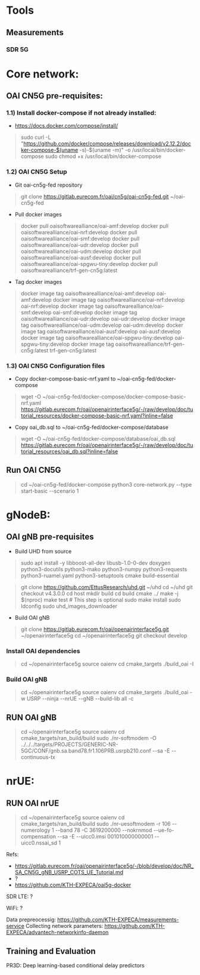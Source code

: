 # Tools 


## Measurements

### SDR 5G

# Core network:

## OAI CN5G pre-requisites:

### 1.1) Install docker-compose if not already installed:

* https://docs.docker.com/compose/install/

> sudo curl -L "https://github.com/docker/compose/releases/download/v2.12.2/docker-compose-$(uname -s)-$(uname -m)" -o /usr/local/bin/docker-compose
sudo chmod +x /usr/local/bin/docker-compose

### 1.2) OAI CN5G Setup

* Git oai-cn5g-fed repository

> git clone https://gitlab.eurecom.fr/oai/cn5g/oai-cn5g-fed.git ~/oai-cn5g-fed


* Pull docker images


> docker pull oaisoftwarealliance/oai-amf:develop
docker pull oaisoftwarealliance/oai-nrf:develop
docker pull oaisoftwarealliance/oai-smf:develop
docker pull oaisoftwarealliance/oai-udr:develop
docker pull oaisoftwarealliance/oai-udm:develop
docker pull oaisoftwarealliance/oai-ausf:develop
docker pull oaisoftwarealliance/oai-spgwu-tiny:develop
docker pull oaisoftwarealliance/trf-gen-cn5g:latest


* Tag docker images



> docker image tag oaisoftwarealliance/oai-amf:develop oai-amf:develop
docker image tag oaisoftwarealliance/oai-nrf:develop oai-nrf:develop
docker image tag oaisoftwarealliance/oai-smf:develop oai-smf:develop
docker image tag oaisoftwarealliance/oai-udr:develop oai-udr:develop
docker image tag oaisoftwarealliance/oai-udm:develop oai-udm:develop
docker image tag oaisoftwarealliance/oai-ausf:develop oai-ausf:develop
docker image tag oaisoftwarealliance/oai-spgwu-tiny:develop oai-spgwu-tiny:develop
docker image tag oaisoftwarealliance/trf-gen-cn5g:latest trf-gen-cn5g:latest



### 1.3) OAI CN5G Configuration files

* Copy docker-compose-basic-nrf.yaml to ~/oai-cn5g-fed/docker-compose


> wget -O ~/oai-cn5g-fed/docker-compose/docker-compose-basic-nrf.yaml https://gitlab.eurecom.fr/oai/openairinterface5g/-/raw/develop/doc/tutorial_resources/docker-compose-basic-nrf.yaml?inline=false


* Copy oai_db.sql to ~/oai-cn5g-fed/docker-compose/database


> wget -O ~/oai-cn5g-fed/docker-compose/database/oai_db.sql https://gitlab.eurecom.fr/oai/openairinterface5g/-/raw/develop/doc/tutorial_resources/oai_db.sql?inline=false



## Run OAI CN5G



> cd ~/oai-cn5g-fed/docker-compose
python3 core-network.py --type start-basic --scenario 1



# gNodeB:

## OAI gNB pre-requisites

* Build UHD from source



> sudo apt install -y libboost-all-dev libusb-1.0-0-dev doxygen python3-docutils python3-mako python3-numpy python3-requests python3-ruamel.yaml python3-setuptools cmake build-essential

> git clone https://github.com/EttusResearch/uhd.git ~/uhd
cd ~/uhd
git checkout v4.3.0.0
cd host
mkdir build
cd build
cmake ../
make -j $(nproc)
make test # This step is optional
sudo make install
sudo ldconfig
sudo uhd_images_downloader



* Build OAI gNB



> git clone https://gitlab.eurecom.fr/oai/openairinterface5g.git ~/openairinterface5g
cd ~/openairinterface5g
git checkout develop

### Install OAI dependencies
> cd ~/openairinterface5g
source oaienv
cd cmake_targets
./build_oai -I

### Build OAI gNB
> cd ~/openairinterface5g
source oaienv
cd cmake_targets
./build_oai -w USRP --ninja --nrUE --gNB --build-lib all -c



## RUN OAI gNB


> cd ~/openairinterface5g
source oaienv
cd cmake_targets/ran_build/build
sudo ./nr-softmodem -O ../../../targets/PROJECTS/GENERIC-NR-5GC/CONF/gnb.sa.band78.fr1.106PRB.usrpb210.conf --sa -E --continuous-tx



# nrUE:

## RUN OAI nrUE


> cd ~/openairinterface5g
source oaienv
cd cmake_targets/ran_build/build
sudo ./nr-uesoftmodem -r 106 --numerology 1 --band 78 -C 3619200000 --nokrnmod --ue-fo-compensation --sa -E --uicc0.imsi 001010000000001 --uicc0.nssai_sd 1


Refs:
- https://gitlab.eurecom.fr/oai/openairinterface5g/-/blob/develop/doc/NR_SA_CN5G_gNB_USRP_COTS_UE_Tutorial.md
- ?
- https://github.com/KTH-EXPECA/oai5g-docker

SDR LTE: ?

WiFi: ?

Data prepreocessig: https://github.com/KTH-EXPECA/measurements-service
Collecting network parameters: https://github.com/KTH-EXPECA/advantech-networkinfo-daemon

## Training and Evaluation

PR3D: Deep learning-based conditional delay predictors
